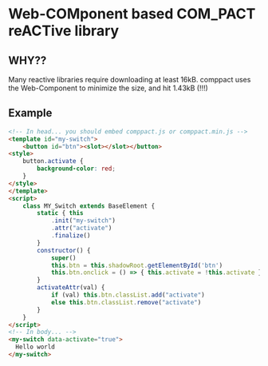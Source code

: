 # Web-**COM**ponent based **COM_PACT** re**ACT**ive library

## WHY??

Many reactive libraries require downloading at least 16kB. comppact uses the Web-Component to minimize the size, and hit 1.43kB (!!!)

## Example

```html
<!-- In head... you should embed comppact.js or comppact.min.js -->
<template id="my-switch">
    <button id="btn"><slot></slot></button>
<style>
    button.activate {
        background-color: red;
    }
</style>
</template>
<script>
    class MY_Switch extends BaseElement {
        static { this
            .init("my-switch")
            .attr("activate")
            .finalize()
        }
        constructor() {
            super()
            this.btn = this.shadowRoot.getElementById('btn')
            this.btn.onclick = () => { this.activate = !this.activate }
        }
        activateAttr(val) {
            if (val) this.btn.classList.add("activate")
            else this.btn.classList.remove("activate")
        }
    }
</script>
<!-- In body... -->
<my-switch data-activate="true">
  Hello world
</my-switch>
```
